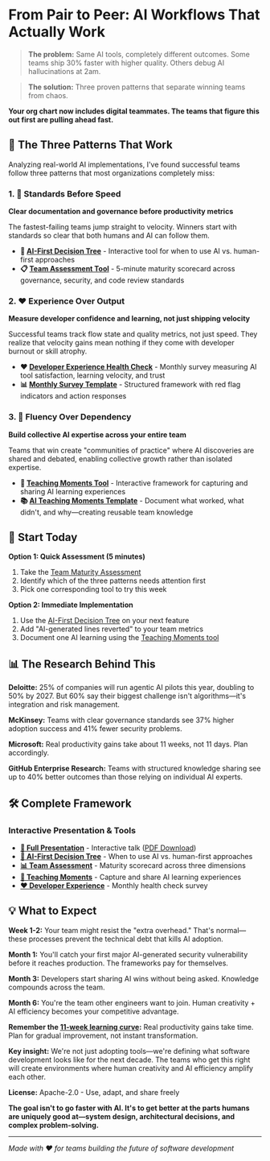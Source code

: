 # From Pair to Peer: AI Workflows That Actually Work

> **The problem:** Same AI tools, completely different outcomes. Some teams ship 30% faster with higher quality. Others debug AI hallucinations at 2am.

> **The solution:** Three proven patterns that separate winning teams from chaos.

**Your org chart now includes digital teammates. The teams that figure this out first are pulling ahead fast.**

## 🎯 The Three Patterns That Work

Analyzing real-world AI implementations, I've found successful teams follow three patterns that most organizations completely miss:

### 1. 📏 Standards Before Speed
**Clear documentation and governance before productivity metrics**

The fastest-failing teams jump straight to velocity. Winners start with standards so clear that both humans and AI can follow them.

- **🤖 [AI-First Decision Tree](https://andreagriffiths11.github.io/pair-to-peer-ai-workflows/)** - Interactive tool for when to use AI vs. human-first approaches
- **📋 [Team Assessment Tool](https://andreagriffiths11.github.io/pair-to-peer-ai-workflows/team-assessment.html)** - 5-minute maturity scorecard across governance, security, and code review standards

### 2. ❤️ Experience Over Output  
**Measure developer confidence and learning, not just shipping velocity**

Successful teams track flow state and quality metrics, not just speed. They realize that velocity gains mean nothing if they come with developer burnout or skill atrophy.

- **❤️ [Developer Experience Health Check](https://andreagriffiths11.github.io/pair-to-peer-ai-workflows/developer-experience.html)** - Monthly survey measuring AI tool satisfaction, learning velocity, and trust
- **📊 [Monthly Survey Template](templates/developer-experience-health-check.md)** - Structured framework with red flag indicators and action responses

### 3. 🧠 Fluency Over Dependency
**Build collective AI expertise across your entire team**

Teams that win create "communities of practice" where AI discoveries are shared and debated, enabling collective growth rather than isolated expertise.

- **📝 [Teaching Moments Tool](https://andreagriffiths11.github.io/pair-to-peer-ai-workflows/teaching-moments.html)** - Interactive framework for capturing and sharing AI learning experiences
- **📚 [AI Teaching Moments Template](templates/ai-teaching-moment-template.md)** - Document what worked, what didn't, and why—creating reusable team knowledge

## 🚀 Start Today

**Option 1: Quick Assessment (5 minutes)**
1. Take the [Team Maturity Assessment](https://andreagriffiths11.github.io/pair-to-peer-ai-workflows/team-assessment.html)
2. Identify which of the three patterns needs attention first
3. Pick one corresponding tool to try this week

**Option 2: Immediate Implementation**
1. Use the [AI-First Decision Tree](https://andreagriffiths11.github.io/pair-to-peer-ai-workflows/) on your next feature
2. Add "AI-generated lines reverted" to your team metrics
3. Document one AI learning using the [Teaching Moments tool](https://andreagriffiths11.github.io/pair-to-peer-ai-workflows/teaching-moments.html)

## 📊 The Research Behind This

**Deloitte:** 25% of companies will run agentic AI pilots this year, doubling to 50% by 2027. But 60% say their biggest challenge isn't algorithms—it's integration and risk management.

**McKinsey:** Teams with clear governance standards see 37% higher adoption success and 41% fewer security problems.

**Microsoft:** Real productivity gains take about 11 weeks, not 11 days. Plan accordingly.

**GitHub Enterprise Research:** Teams with structured knowledge sharing see up to 40% better outcomes than those relying on individual AI experts.

## 🛠️ Complete Framework

### Interactive Presentation & Tools
- **[🎤 Full Presentation](https://andreagriffiths11.github.io/pair-to-peer-ai-workflows/slides.html)** - Interactive talk ([PDF Download](https://andreagriffiths11.github.io/pair-to-peer-ai-workflows/presentation.pdf))
- **[🤖 AI-First Decision Tree](https://andreagriffiths11.github.io/pair-to-peer-ai-workflows/)** - When to use AI vs. human-first approaches
- **[📊 Team Assessment](https://andreagriffiths11.github.io/pair-to-peer-ai-workflows/team-assessment.html)** - Maturity scorecard across three dimensions
- **[📝 Teaching Moments](https://andreagriffiths11.github.io/pair-to-peer-ai-workflows/teaching-moments.html)** - Capture and share AI learning experiences  
- **[❤️ Developer Experience](https://andreagriffiths11.github.io/pair-to-peer-ai-workflows/developer-experience.html)** - Monthly health check survey

## 💡 What to Expect

**Week 1-2:** Your team might resist the "extra overhead." That's normal—these processes prevent the technical debt that kills AI adoption.

**Month 1:** You'll catch your first major AI-generated security vulnerability before it reaches production. The frameworks pay for themselves.

**Month 3:** Developers start sharing AI wins without being asked. Knowledge compounds across the team.

**Month 6:** You're the team other engineers want to join. Human creativity + AI efficiency becomes your competitive advantage.

**Remember the [11-week learning curve](https://news.microsoft.com/en-cee/2024/04/29/11-minutes-a-day-adds-up-to-10-hours-saved-in-11-weeks-results-of-a-study-on-the-impact-of-ai/):** Real productivity gains take time. Plan for gradual improvement, not instant transformation.

**Key insight:** We're not just adopting tools—we're defining what software development looks like for the next decade. The teams who get this right will create environments where human creativity and AI efficiency amplify each other.

**License:** Apache-2.0 - Use, adapt, and share freely

**The goal isn't to go faster with AI. It's to get better at the parts humans are uniquely good at—system design, architectural decisions, and complex problem-solving.**

---

*Made with ❤️ for teams building the future of software development*
